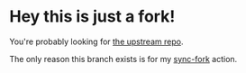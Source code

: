 # Hey this is just a fork!

You're probably looking for [the upstream
repo](https://github.com/NixOS/nixpkgs).

The only reason this branch exists is for my
[sync-fork](./.github/workflows/sync-fork.yml) action.
